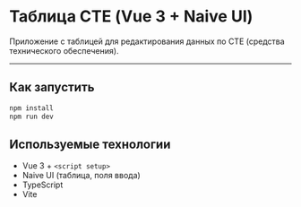 # Таблица СТЕ (Vue 3 + Naive UI)

Приложение с таблицей для редактирования данных по СТЕ (средства технического обеспечения).

---

##  Как запустить

```bash
npm install
npm run dev
````

## Используемые технологии

* Vue 3 + `<script setup>`
* Naive UI (таблица, поля ввода)
* TypeScript
* Vite

